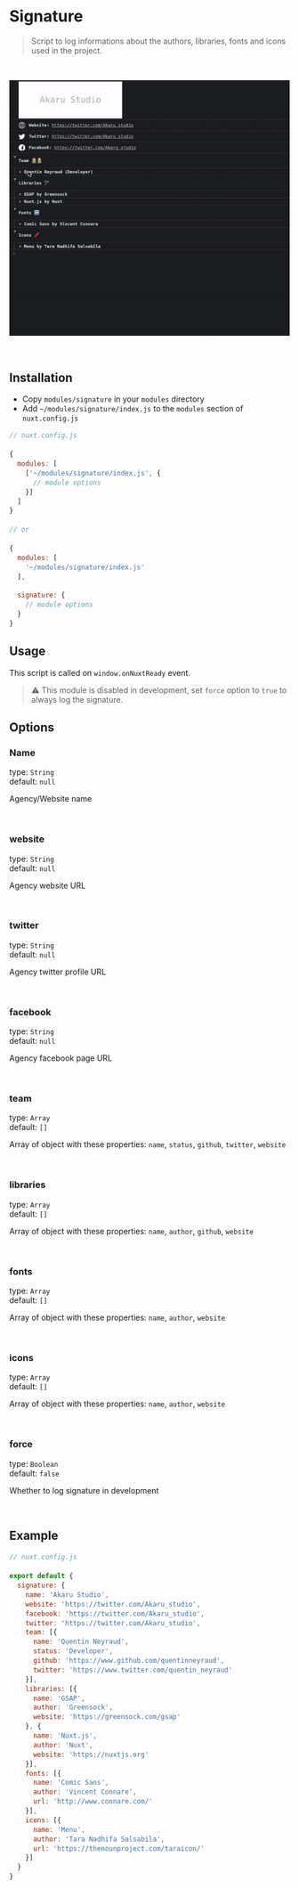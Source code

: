 # Signature

> Script to log informations about the authors, libraries, fonts and icons used in the project.
  
</br>

![Result gif](./doc/console.gif)

</br>

## Installation

- Copy `modules/signature` in your `modules` directory
- Add `~/modules/signature/index.js` to the `modules` section of `nuxt.config.js`

```js
// nuxt.config.js

{
  modules: [
    ['~/modules/signature/index.js', {
      // module options
    }]
  ]
}

// or

{
  modules: [
    '~/modules/signature/index.js'
  ],

  signature: {
    // module options
  }
}
```


## Usage

This script is called on `window.onNuxtReady` event.

> :warning:  This module is disabled in development, set `force` option to `true` to always log the signature.
  
## Options

### Name

type: `String`  
default: `null`  

Agency/Website name

</br>

### website

type: `String`  
default: `null`  

Agency website URL

</br>

### twitter

type: `String`  
default: `null`  

Agency twitter profile URL

</br>

### facebook

type: `String`  
default: `null`  

Agency facebook page URL

</br>

### team

type: `Array`  
default: `[]`  

Array of object with these properties: `name`, `status`, `github`, `twitter`, `website`

</br>

### libraries

type: `Array`  
default: `[]`  

Array of object with these properties: `name`, `author`, `github`, `website`

</br>

### fonts

type: `Array`  
default: `[]`  

Array of object with these properties: `name`, `author`, `website`

</br>

### icons

type: `Array`  
default: `[]`  

Array of object with these properties: `name`, `author`, `website`

</br>

### force

type: `Boolean`  
default: `false`  

Whether to log signature in development

</br>


## Example

```js
// nuxt.config.js

export default {
  signature: {
    name: 'Akaru Studio',
    website: 'https://twitter.com/Akaru_studio',
    facebook: 'https://twitter.com/Akaru_studio',
    twitter: 'https://twitter.com/Akaru_studio',
    team: [{
      name: 'Quentin Neyraud',
      status: 'Developer',
      github: 'https://www.github.com/quentinneyraud',
      twitter: 'https://www.twitter.com/quentin_neyraud'
    }],
    libraries: [{
      name: 'GSAP',
      author: 'Greensock',
      website: 'https://greensock.com/gsap'
    }, {
      name: 'Nuxt.js',
      author: 'Nuxt',
      website: 'https://nuxtjs.org'
    }],
    fonts: [{
      name: 'Comic Sans',
      author: 'Vincent Connare',
      url: 'http://www.connare.com/'
    }],
    icons: [{
      name: 'Menu',
      author: 'Tara Nadhifa Salsabila',
      url: 'https://thenounproject.com/taraicon/'
    }]
  }
}
```
